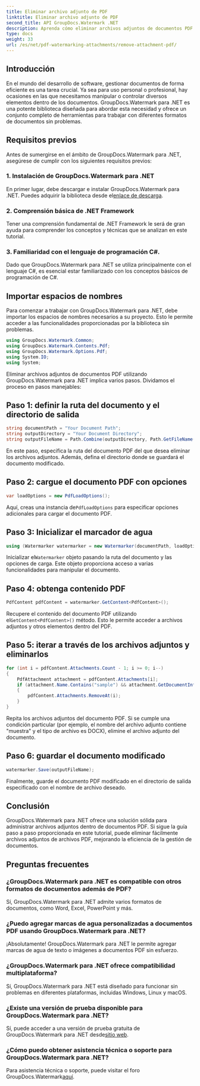 ```yaml
---
title: Eliminar archivo adjunto de PDF
linktitle: Eliminar archivo adjunto de PDF
second_title: API GroupDocs.Watermark .NET
description: Aprenda cómo eliminar archivos adjuntos de documentos PDF fácilmente usando GroupDocs.Watermark para .NET. Mejore la eficiencia de su gestión de documentos.
type: docs
weight: 33
url: /es/net/pdf-watermarking-attachments/remove-attachment-pdf/
---
```

## Introducción
En el mundo del desarrollo de software, gestionar documentos de forma eficiente es una tarea crucial. Ya sea para uso personal o profesional, hay ocasiones en las que necesitamos manipular o controlar diversos elementos dentro de los documentos. GroupDocs.Watermark para .NET es una potente biblioteca diseñada para abordar esta necesidad y ofrece un conjunto completo de herramientas para trabajar con diferentes formatos de documentos sin problemas.
## Requisitos previos
Antes de sumergirse en el ámbito de GroupDocs.Watermark para .NET, asegúrese de cumplir con los siguientes requisitos previos:
### 1. Instalación de GroupDocs.Watermark para .NET
 En primer lugar, debe descargar e instalar GroupDocs.Watermark para .NET. Puedes adquirir la biblioteca desde el[enlace de descarga](https://releases.groupdocs.com/Watermark/net/).
### 2. Comprensión básica de .NET Framework
Tener una comprensión fundamental de .NET Framework le será de gran ayuda para comprender los conceptos y técnicas que se analizan en este tutorial.
### 3. Familiaridad con el lenguaje de programación C#.
Dado que GroupDocs.Watermark para .NET se utiliza principalmente con el lenguaje C#, es esencial estar familiarizado con los conceptos básicos de programación de C#.

## Importar espacios de nombres
Para comenzar a trabajar con GroupDocs.Watermark para .NET, debe importar los espacios de nombres necesarios a su proyecto. Esto le permite acceder a las funcionalidades proporcionadas por la biblioteca sin problemas.

```csharp
using GroupDocs.Watermark.Common;
using GroupDocs.Watermark.Contents.Pdf;
using GroupDocs.Watermark.Options.Pdf;
using System.IO;
using System;
```
Eliminar archivos adjuntos de documentos PDF utilizando GroupDocs.Watermark para .NET implica varios pasos. Dividamos el proceso en pasos manejables:
## Paso 1: definir la ruta del documento y el directorio de salida
```csharp
string documentPath = "Your Document Path";
string outputDirectory = "Your Document Directory";
string outputFileName = Path.Combine(outputDirectory, Path.GetFileName(documentPath));
```
En este paso, especifica la ruta del documento PDF del que desea eliminar los archivos adjuntos. Además, defina el directorio donde se guardará el documento modificado.
## Paso 2: cargue el documento PDF con opciones
```csharp
var loadOptions = new PdfLoadOptions();
```
 Aquí, creas una instancia de`PdfLoadOptions` para especificar opciones adicionales para cargar el documento PDF.
## Paso 3: Inicializar el marcador de agua
```csharp
using (Watermarker watermarker = new Watermarker(documentPath, loadOptions))
```
 Inicializar el`Watermarker` objeto pasando la ruta del documento y las opciones de carga. Este objeto proporciona acceso a varias funcionalidades para manipular el documento.
## Paso 4: obtenga contenido PDF
```csharp
PdfContent pdfContent = watermarker.GetContent<PdfContent>();
```
 Recupere el contenido del documento PDF utilizando el`GetContent<PdfContent>()` método. Esto le permite acceder a archivos adjuntos y otros elementos dentro del PDF.
## Paso 5: iterar a través de los archivos adjuntos y eliminarlos
```csharp
for (int i = pdfContent.Attachments.Count - 1; i >= 0; i--)
{
    PdfAttachment attachment = pdfContent.Attachments[i];
    if (attachment.Name.Contains("sample") && attachment.GetDocumentInfo().FileType == FileType.DOCX)
    {
        pdfContent.Attachments.RemoveAt(i);
    }
}
```
Repita los archivos adjuntos del documento PDF. Si se cumple una condición particular (por ejemplo, el nombre del archivo adjunto contiene "muestra" y el tipo de archivo es DOCX), elimine el archivo adjunto del documento.
## Paso 6: guardar el documento modificado
```csharp
watermarker.Save(outputFileName);
```
Finalmente, guarde el documento PDF modificado en el directorio de salida especificado con el nombre de archivo deseado.

## Conclusión
GroupDocs.Watermark para .NET ofrece una solución sólida para administrar archivos adjuntos dentro de documentos PDF. Si sigue la guía paso a paso proporcionada en este tutorial, puede eliminar fácilmente archivos adjuntos de archivos PDF, mejorando la eficiencia de la gestión de documentos.
## Preguntas frecuentes
### ¿GroupDocs.Watermark para .NET es compatible con otros formatos de documentos además de PDF?
Sí, GroupDocs.Watermark para .NET admite varios formatos de documentos, como Word, Excel, PowerPoint y más.
### ¿Puedo agregar marcas de agua personalizadas a documentos PDF usando GroupDocs.Watermark para .NET?
¡Absolutamente! GroupDocs.Watermark para .NET le permite agregar marcas de agua de texto o imágenes a documentos PDF sin esfuerzo.
### ¿GroupDocs.Watermark para .NET ofrece compatibilidad multiplataforma?
Sí, GroupDocs.Watermark para .NET está diseñado para funcionar sin problemas en diferentes plataformas, incluidas Windows, Linux y macOS.
### ¿Existe una versión de prueba disponible para GroupDocs.Watermark para .NET?
 Sí, puede acceder a una versión de prueba gratuita de GroupDocs.Watermark para .NET desde[sitio web](https://releases.groupdocs.com/).
### ¿Cómo puedo obtener asistencia técnica o soporte para GroupDocs.Watermark para .NET?
 Para asistencia técnica o soporte, puede visitar el foro GroupDocs.Watermark[aquí](https://forum.groupdocs.com/c/watermark/19).